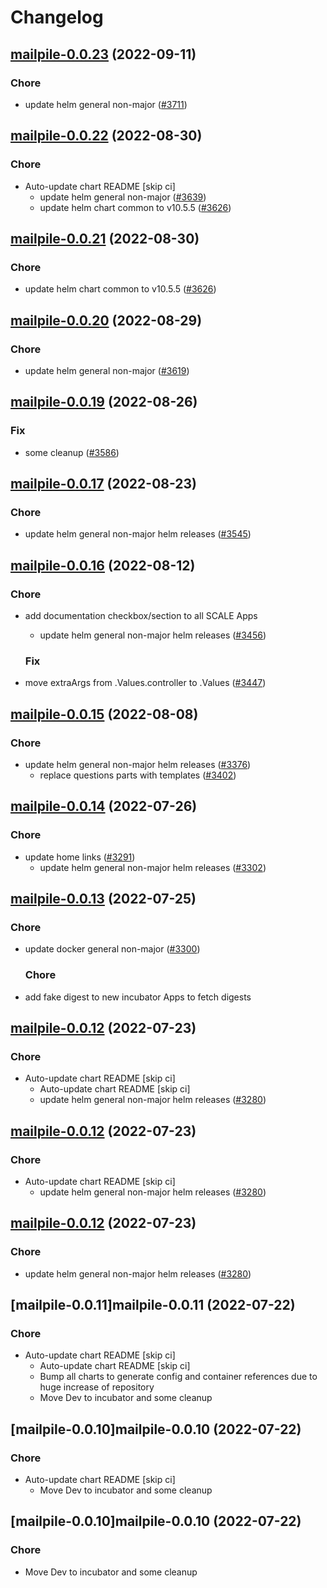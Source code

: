 # Changelog



## [mailpile-0.0.23](https://github.com/truecharts/charts/compare/mailpile-0.0.22...mailpile-0.0.23) (2022-09-11)

### Chore

- update helm general non-major ([#3711](https://github.com/truecharts/charts/issues/3711))




## [mailpile-0.0.22](https://github.com/truecharts/charts/compare/mailpile-0.0.20...mailpile-0.0.22) (2022-08-30)

### Chore

- Auto-update chart README [skip ci]
  - update helm general non-major ([#3639](https://github.com/truecharts/charts/issues/3639))
  - update helm chart common to v10.5.5 ([#3626](https://github.com/truecharts/charts/issues/3626))




## [mailpile-0.0.21](https://github.com/truecharts/charts/compare/mailpile-0.0.20...mailpile-0.0.21) (2022-08-30)

### Chore

- update helm chart common to v10.5.5 ([#3626](https://github.com/truecharts/charts/issues/3626))




## [mailpile-0.0.20](https://github.com/truecharts/charts/compare/mailpile-0.0.19...mailpile-0.0.20) (2022-08-29)

### Chore

- update helm general non-major ([#3619](https://github.com/truecharts/charts/issues/3619))




## [mailpile-0.0.19](https://github.com/truecharts/charts/compare/mailpile-0.0.17...mailpile-0.0.19) (2022-08-26)

### Fix

- some cleanup ([#3586](https://github.com/truecharts/charts/issues/3586))




## [mailpile-0.0.17](https://github.com/truecharts/charts/compare/mailpile-0.0.16...mailpile-0.0.17) (2022-08-23)

### Chore

- update helm general non-major helm releases ([#3545](https://github.com/truecharts/charts/issues/3545))




## [mailpile-0.0.16](https://github.com/truecharts/charts/compare/mailpile-0.0.15...mailpile-0.0.16) (2022-08-12)

### Chore

- add documentation checkbox/section to all SCALE Apps
  - update helm general non-major helm releases ([#3456](https://github.com/truecharts/charts/issues/3456))

  ### Fix

- move extraArgs from .Values.controller to .Values ([#3447](https://github.com/truecharts/charts/issues/3447))




## [mailpile-0.0.15](https://github.com/truecharts/charts/compare/mailpile-0.0.14...mailpile-0.0.15) (2022-08-08)

### Chore

- update helm general non-major helm releases ([#3376](https://github.com/truecharts/charts/issues/3376))
  - replace questions parts with templates ([#3402](https://github.com/truecharts/charts/issues/3402))




## [mailpile-0.0.14](https://github.com/truecharts/apps/compare/mailpile-0.0.13...mailpile-0.0.14) (2022-07-26)

### Chore

- update home links ([#3291](https://github.com/truecharts/apps/issues/3291))
  - update helm general non-major helm releases ([#3302](https://github.com/truecharts/apps/issues/3302))




## [mailpile-0.0.13](https://github.com/truecharts/apps/compare/mailpile-0.0.12...mailpile-0.0.13) (2022-07-25)

### Chore

- update docker general non-major ([#3300](https://github.com/truecharts/apps/issues/3300))

  ### Chore

- add fake digest to new incubator Apps to fetch digests




## [mailpile-0.0.12](https://github.com/truecharts/apps/compare/mailpile-0.0.11...mailpile-0.0.12) (2022-07-23)

### Chore

- Auto-update chart README [skip ci]
  - Auto-update chart README [skip ci]
  - update helm general non-major helm releases ([#3280](https://github.com/truecharts/apps/issues/3280))




## [mailpile-0.0.12](https://github.com/truecharts/apps/compare/mailpile-0.0.11...mailpile-0.0.12) (2022-07-23)

### Chore

- Auto-update chart README [skip ci]
  - update helm general non-major helm releases ([#3280](https://github.com/truecharts/apps/issues/3280))




## [mailpile-0.0.12](https://github.com/truecharts/apps/compare/mailpile-0.0.11...mailpile-0.0.12) (2022-07-23)

### Chore

- update helm general non-major helm releases ([#3280](https://github.com/truecharts/apps/issues/3280))




## [mailpile-0.0.11]mailpile-0.0.11 (2022-07-22)

### Chore

- Auto-update chart README [skip ci]
  - Auto-update chart README [skip ci]
  - Bump all charts to generate config and container references due to huge increase of repository
  - Move Dev to incubator and some cleanup




## [mailpile-0.0.10]mailpile-0.0.10 (2022-07-22)

### Chore

- Auto-update chart README [skip ci]
  - Move Dev to incubator and some cleanup




## [mailpile-0.0.10]mailpile-0.0.10 (2022-07-22)

### Chore

- Move Dev to incubator and some cleanup
